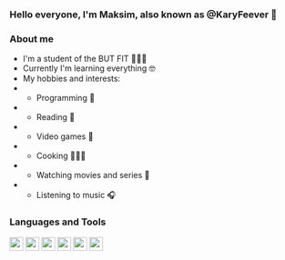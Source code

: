 ### Hello everyone, I'm Maksim, also known as @KaryFeever 👋
### About me 
- I'm a student of the BUT FIT 👨🏻‍🎓
- Currently I'm learning everything 🤓
- My hobbies and interests:
- - Programming 🤖
- - Reading 📖
- - Video games 👾
- - Cooking 👨🏻‍🍳
- - Watching movies and series 🍿
- - Listening to music 🎧
### Languages and Tools
<img src="https://github.com/abranhe/programming-languages-logos/blob/master/src/c/c_24x24.png?raw=true" width="24" height="24" />   <img src="https://github.com/abranhe/programming-languages-logos/blob/master/src/cpp/cpp_24x24.png?raw=true" width="24" height="24" />   <img src="https://github.com/abranhe/programming-languages-logos/blob/master/src/java/java_24x24.png?raw=true" width="24" height="24" />   <img src="https://github.com/abranhe/programming-languages-logos/blob/master/src/python/python_24x24.png?raw=true" width="24" height="24" />   <img src="https://upload.wikimedia.org/wikipedia/commons/thumb/4/4b/Bash_Logo_Colored.svg/1200px-Bash_Logo_Colored.svg.png" width="24" height="24" />   <img src="https://w7.pngwing.com/pngs/182/979/png-transparent-github-repository-commit-version-control-github-angle-rectangle-logo-thumbnail.png" width="24" height="24" />


